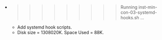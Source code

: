 * >>>>>>>>> Running inst-min-con-03-systemd-hooks.sh ...
  * Add systemd hook scripts.
  * Disk size = 1308020K. Space Used = 88K.
